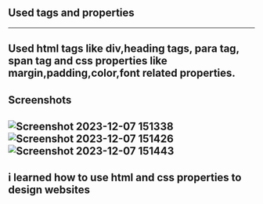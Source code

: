 ## Used tags and properties ##
---
Used html tags like div,heading tags, para tag, span tag and css properties like margin,padding,color,font related properties.
---
## Screenshots ##
![Screenshot 2023-12-07 151338](https://github.com/greatlalbabu/Bikaner-wala/assets/152646798/6edf9fda-7dcc-4cb3-9f03-0fdcf1a435be)
![Screenshot 2023-12-07 151426](https://github.com/greatlalbabu/Bikaner-wala/assets/152646798/8f06a5c5-5e46-45dd-820f-49d7bb49db00)
![Screenshot 2023-12-07 151443](https://github.com/greatlalbabu/Bikaner-wala/assets/152646798/c8598265-8308-446b-9f55-0553beac89db)
---
i learned how to use html and css properties to design websites
---
